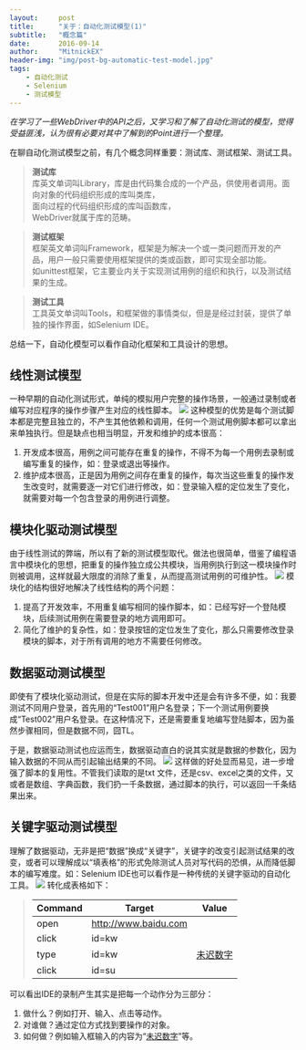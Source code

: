 ```yaml
---
layout:     post
title:      "关于：自动化测试模型(1)"
subtitle:   "概念篇"
date:       2016-09-14
author:     "MitnickEX"
header-img: "img/post-bg-automatic-test-model.jpg"
tags:
    - 自动化测试
    - Selenium
    - 测试模型
---
```


*在学习了一些WebDriver中的API之后，又学习和了解了自动化测试的模型，觉得受益匪浅，认为很有必要对其中了解到的Point进行一个整理。*

在聊自动化测试模型之前，有几个概念同样重要：测试库、测试框架、测试工具。
>**测试库**<br>
>库英文单词叫Library，库是由代码集合成的一个产品，供使用者调用。面向对象的代码组织形成的库叫类库，<br>面向过程的代码组织形成的库叫函数库，<br>WebDriver就属于库的范畴。

>**测试框架**<br>
>框架英文单词叫Framework，框架是为解决一个或一类问题而开发的产品，用户一般只需要使用框架提供的类或函数，即可实现全部功能。<br>如unittest框架，它主要业内关于实现测试用例的组织和执行，以及测试结果的生成。

>**测试工具**<br>
>工具英文单词叫Tools，和框架做的事情类似，但是是经过封装，提供了单独的操作界面，如Selenium IDE。

总结一下，自动化模型可以看作自动化框架和工具设计的思想。


## 线性测试模型 ##

一种早期的自动化测试形式，单纯的模拟用户完整的操作场景，一般通过录制或者编写对应程序的操作步骤产生对应的线性脚本。
![](http://i.imgur.com/W2iME4K.png)
这种模型的优势是每个测试脚本都是完整且独立的，不产生其他依赖和调用，任何一个测试用例脚本都可以拿出来单独执行。但是缺点也相当明显，开发和维护的成本很高：

1. 开发成本很高，用例之间可能存在重复的操作，不得不为每一个用例去录制或编写重复的操作，如：登录或退出等操作。 
2. 维护成本很高，正是因为用例之间存在重复的操作，每次当这些重复的操作发生改变时，就需要逐一对它们进行修改，如：登录输入框的定位发生了变化，就需要对每一个包含登录的用例进行调整。

## 模块化驱动测试模型 ##

由于线性测试的弊端，所以有了新的测试模型取代。做法也很简单，借鉴了编程语言中模块化的思想，把重复的操作独立成公共模块，当用例执行到这一模块操作时则被调用，这样就最大限度的消除了重复，从而提高测试用例的可维护性。
![](http://i.imgur.com/RV30is0.png)
模块化的结构很好地解决了线性结构的两个问题：

1. 提高了开发效率，不用重复编写相同的操作脚本，如：已经写好一个登陆模块，后续测试用例在需要登录的地方调用即可。
2. 简化了维护的复杂性，如：登录按钮的定位发生了变化，那么只需要修改登录模块的脚本，对于所有调用的地方不需要任何修改。

## 数据驱动测试模型 ##

即使有了模块化驱动测试，但是在实际的脚本开发中还是会有许多不便，如：我要测试不同用户登录，首先用的“Test001”用户名登录；下一个测试用例要换成“Test002”用户名登录。在这种情况下，还是需要重复地编写登陆脚本，因为虽然步骤相同，但是数据不同，囧TL。

于是，数据驱动测试也应运而生，数据驱动直白的说其实就是数据的参数化，因为输入数据的不同从而引起输出结果的不同。
![](http://i.imgur.com/mnWJE2z.png)
这样做的好处显而易见，进一步增强了脚本的复用性。不管我们读取的是txt 文件，还是csv、excel之类的文件，又或者是数组、字典函数，我们扔一千条数据，通过脚本的执行，可以返回一千条结果出来。

## 关键字驱动测试模型 ##

理解了数据驱动，无非是把“数据”换成“关键字”，关键字的改变引起测试结果的改变，或者可以理解成以“填表格”的形式免除测试人员对写代码的恐惧，从而降低脚本的编写难度。如：Selenium IDE也可以看作是一种传统的关键字驱动的自动化工具。
![](http://i.imgur.com/GsiA528.png)
转化成表格如下：

>| Command |  Target | Value |
>| ------------- | ------------- | ------------- |
>| open | http://www.baidu.com  |    |
>| click | id=kw  |   |
>| type  | id=kw  | [未迟数字](http://www.advich.com) |
>| click | id=su  |   |

可以看出IDE的录制产生其实是把每一个动作分为三部分：

1. 做什么？例如打开、输入、点击等动作。
2. 对谁做？通过定位方式找到要操作的对象。
3. 如何做？例如输入框输入的内容为“[未迟数字](http://www.advich.com)”等。